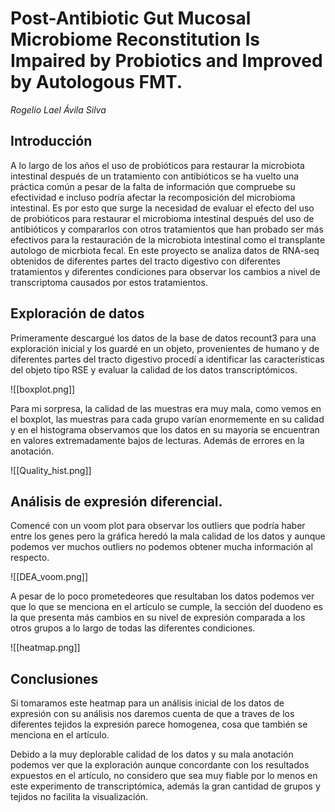 # Post-Antibiotic Gut Mucosal Microbiome Reconstitution Is Impaired by Probiotics and Improved by Autologous FMT.
*Rogelio Lael Ávila Silva*

## Introducción
A lo largo de los años el uso de probióticos para restaurar la microbiota intestinal después de un tratamiento con antibióticos se ha vuelto una práctica común a pesar de la falta de información que compruebe su efectividad e incluso podría afectar la recomposición del microbioma intestinal. Es por esto que surge la necesidad de evaluar el efecto del uso de probióticos para restaurar el microbioma intestinal después del uso de antibióticos y compararlos con otros tratamientos que han probado ser más efectivos para la restauración de la microbiota intestinal como el transplante autologo de micrbiota fecal. En este proyecto se analiza datos de RNA-seq obtenidos de diferentes partes del tracto digestivo con diferentes tratamientos y diferentes condiciones para observar los cambios a nivel de transcriptoma causados por estos tratamientos.

## Exploración de datos
Primeramente descargué los datos de la base de datos recount3 para una exploración inicial y los guardé en un objeto, provenientes de humano y de diferentes partes del tracto digestivo procedí a identificar las características del objeto tipo RSE y evaluar la calidad de los datos transcriptómicos.

![[boxplot.png]]

Para mi sorpresa, la calidad de las muestras era muy mala, como vemos en el boxplot, las muestras para cada grupo varían enormemente en su calidad y en el histograma observamos que los datos en su mayoría se encuentran en valores extremadamente bajos de lecturas. Además de errores en la anotación.

![[Quality_hist.png]]

## Análisis de expresión diferencial.

Comencé con un voom plot para observar los outliers que podría haber entre los genes pero la gráfica heredó la mala calidad de los datos y aunque podemos ver muchos outliers no podemos obtener mucha información al respecto.

![[DEA_voom.png]]

A pesar de lo poco prometedeores que resultaban los datos podemos ver que lo que se menciona en el artículo se cumple, la sección del duodeno es la que presenta más cambios en su nivel de expresión comparada a los otros grupos a lo largo de todas las diferentes condiciones.

![[heatmap.png]]

## Conclusiones
Si tomaramos este heatmap para un análisis inicial de los datos de expresión con su análisis nos daremos cuenta de que a traves de los diferentes tejidos la expresión parece homogenea, cosa que también se menciona en el artículo. 

Debido a la muy deplorable calidad de los datos y su mala anotación podemos ver que la exploración aunque concordante con los resultados expuestos en el artículo, no considero que sea muy fiable por lo menos en este experimento de transcriptómica, además la gran cantidad de grupos y tejidos no facilita la visualización. 

